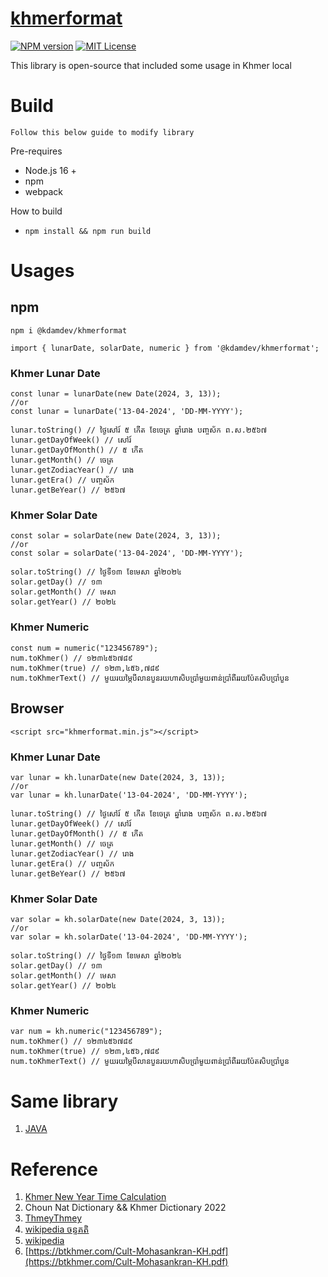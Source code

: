 # [khmerformat](https://github.com/kdamdev/khmerformat-js)

[![NPM version][npm-version-image]][npm-url]
[![MIT License][license-image]][license-url]

This library is open-source that included some usage in Khmer local

# Build
`Follow this below guide to modify library`

Pre-requires
* Node.js 16 +
* npm
* webpack

How to build
* `npm install && npm run build`

# Usages
## npm
```
npm i @kdamdev/khmerformat
```

````
import { lunarDate, solarDate, numeric } from '@kdamdev/khmerformat';
````

###  Khmer Lunar Date
````
const lunar = lunarDate(new Date(2024, 3, 13));
//or
const lunar = lunarDate('13-04-2024', 'DD-MM-YYYY');

lunar.toString() // ថ្ងៃសៅរ៍ ៥ កើត ខែចេត្រ ឆ្នាំរោង បញ្ចស័ក ព.ស.២៥៦៧
lunar.getDayOfWeek() // សៅរ៍
lunar.getDayOfMonth() // ៥ កើត
lunar.getMonth() // ចេត្រ
lunar.getZodiacYear() // រោង
lunar.getEra() // បញ្ចស័ក
lunar.getBeYear() // ២៥៦៧
````
###  Khmer Solar Date
````
const solar = solarDate(new Date(2024, 3, 13));
//or
const solar = solarDate('13-04-2024', 'DD-MM-YYYY');

solar.toString() // ថ្ងៃទី១៣ ខែមេសា ឆ្នាំ២០២៤
solar.getDay() // ១៣
solar.getMonth() // មេសា
solar.getYear() // ២០២៤
````
###  Khmer Numeric
````
const num = numeric("123456789");
num.toKhmer() // ១២៣៤៥៦៧៨៩
num.toKhmer(true) // ១២៣,៤៥៦,៧៨៩
num.toKhmerText() // មួយរយម្ភៃបីលានបួនរយហាសិបប្រាំមួយពាន់ប្រាំពីររយប៉ែតសិបប្រាំបួន
````
## Browser
````
<script src="khmerformat.min.js"></script>
````

###  Khmer Lunar Date
````
var lunar = kh.lunarDate(new Date(2024, 3, 13));
//or
var lunar = kh.lunarDate('13-04-2024', 'DD-MM-YYYY');

lunar.toString() // ថ្ងៃសៅរ៍ ៥ កើត ខែចេត្រ ឆ្នាំរោង បញ្ចស័ក ព.ស.២៥៦៧
lunar.getDayOfWeek() // សៅរ៍
lunar.getDayOfMonth() // ៥ កើត
lunar.getMonth() // ចេត្រ
lunar.getZodiacYear() // រោង
lunar.getEra() // បញ្ចស័ក
lunar.getBeYear() // ២៥៦៧
````
###  Khmer Solar Date
````
var solar = kh.solarDate(new Date(2024, 3, 13));
//or
var solar = kh.solarDate('13-04-2024', 'DD-MM-YYYY');

solar.toString() // ថ្ងៃទី១៣ ខែមេសា ឆ្នាំ២០២៤
solar.getDay() // ១៣
solar.getMonth() // មេសា
solar.getYear() // ២០២៤
````
###  Khmer Numeric
````
var num = kh.numeric("123456789");
num.toKhmer() // ១២៣៤៥៦៧៨៩
num.toKhmer(true) // ១២៣,៤៥៦,៧៨៩
num.toKhmerText() // មួយរយម្ភៃបីលានបួនរយហាសិបប្រាំមួយពាន់ប្រាំពីររយប៉ែតសិបប្រាំបួន
````
#  Same library
1. [JAVA](https://github.com/kdamdev/khmerformat-java)

# Reference
1. [Khmer New Year Time Calculation](http://www.dahlina.com/education/khmer_new_year_time.html)
2. Choun Nat Dictionary && Khmer Dictionary 2022  
3. [ThmeyThmey](https://thmeythmey.com/?page=detail&id=59282)
4. [wikipedia ចន្ទគតិ](https://km.m.wikipedia.org/wiki/%E1%9E%85%E1%9E%93%E1%9F%92%E1%9E%91%E1%9E%82%E1%9E%8F%E1%9E%B7)
5. [wikipedia](https://km.wikipedia.org/wiki/%E1%9E%A2%E1%9E%B6%E1%9E%9F%E1%9E%B6%E1%9E%8D)
6. [https://btkhmer.com/Cult-Mohasankran-KH.pdf](https://btkhmer.com/Cult-Mohasankran-KH.pdf)


[license-image]: https://img.shields.io/badge/license-MIT-blue.svg?style=flat
[license-url]: LICENSE

[npm-url]: https://npmjs.org/package/@kdamdev/khmerformat
[npm-version-image]: https://img.shields.io/npm/v/%40kdamdev%2Fkhmerformat

